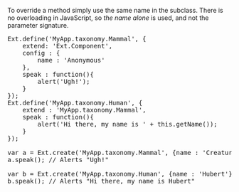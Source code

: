 To override a method simply use the same name in the subclass. There is
no overloading in JavaScript, so _the name alone_ is used, and 
not the parameter signature.

<pre class="runnable">
Ext.define('MyApp.taxonomy.Mammal', {
    extend: 'Ext.Component',
    config : {
        name : 'Anonymous'
    },
    speak : function(){
        alert('Ugh!');
    }
});
Ext.define('MyApp.taxonomy.Human', {
    extend : 'MyApp.taxonomy.Mammal',
    speak : function(){
        alert('Hi there, my name is ' + this.getName());
    }
});

var a = Ext.create('MyApp.taxonomy.Mammal', {name : 'Creature'});
a.speak(); // Alerts "Ugh!"

var b = Ext.create('MyApp.taxonomy.Human', {name : 'Hubert'});
b.speak(); // Alerts "Hi there, my name is Hubert"</pre>

